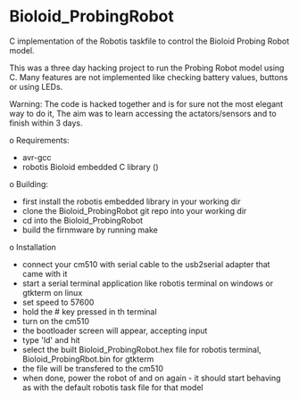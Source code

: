 Bioloid_ProbingRobot
====================

C implementation of the Robotis taskfile to control the Bioloid Probing Robot model.

This was a three day hacking project to run the Probing Robot model using C. Many features are not implemented like checking battery values, buttons or using LEDs.

Warning: The code is hacked together and is for sure not the most elegant way to do it, The aim was to learn accessing the actators/sensors and to finish within 3 days.


o Requirements:

- avr-gcc
- robotis Bioloid embedded C library ()


o Building:

- first install the robotis embedded library in your working dir
- clone the Bioloid_ProbingRobot git repo into your working dir
- cd into the Bioloid_ProbingRobot
- build the firnmware by running
    make

o Installation

- connect your cm510 with serial cable to the usb2serial adapter that came with it
- start a serial terminal application like robotis terminal on windows or gtkterm on linux
- set speed to 57600
- hold the # key pressed in th terminal
- turn on the cm510
- the bootloader screen will appear, accepting input
- type 'ld' and hit <enter>
- select the built Bioloid_ProbingRobot.hex file for robotis terminal,
 Bioloid_ProbingRbot.bin for gtkterm
- the file will be transfered to the cm510
- when done, power the robot of and on again - it should start behaving as with the default robotis task file for that model

